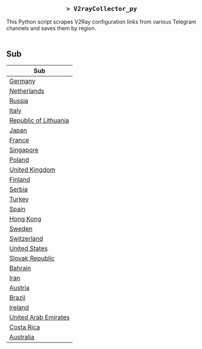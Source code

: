 <h3 align="center">
    <samp>&gt; V2rayCollector_py</samp>
</h3>

This Python script scrapes V2Ray configuration links from various Telegram channels and saves them by region.
<br>
<br>
## Sub
| Sub |
|-----|
| [Germany](https://raw.githubusercontent.com/freetomaid/Vxray-country/main/sub/Germany/config.txt) |
| [Netherlands](https://raw.githubusercontent.com/freetomaid/Vxray-country/main/sub/Netherlands/config.txt) |
| [Russia](https://raw.githubusercontent.com/freetomaid/Vxray-country/main/sub/Russia/config.txt) |
| [Italy](https://raw.githubusercontent.com/freetomaid/Vxray-country/main/sub/Italy/config.txt) |
| [Republic of Lithuania](https://raw.githubusercontent.com/freetomaid/Vxray-country/main/sub/Republic%20of%20Lithuania/config.txt) |
| [Japan](https://raw.githubusercontent.com/freetomaid/Vxray-country/main/sub/Japan/config.txt) |
| [France](https://raw.githubusercontent.com/freetomaid/Vxray-country/main/sub/France/config.txt) |
| [Singapore](https://raw.githubusercontent.com/freetomaid/Vxray-country/main/sub/Singapore/config.txt) |
| [Poland](https://raw.githubusercontent.com/freetomaid/Vxray-country/main/sub/Poland/config.txt) |
| [United Kingdom](https://raw.githubusercontent.com/freetomaid/Vxray-country/main/sub/United%20Kingdom/config.txt) |
| [Finland](https://raw.githubusercontent.com/freetomaid/Vxray-country/main/sub/Finland/config.txt) |
| [Serbia](https://raw.githubusercontent.com/freetomaid/Vxray-country/main/sub/Serbia/config.txt) |
| [Turkey](https://raw.githubusercontent.com/freetomaid/Vxray-country/main/sub/Turkey/config.txt) |
| [Spain](https://raw.githubusercontent.com/freetomaid/Vxray-country/main/sub/Spain/config.txt) |
| [Hong Kong](https://raw.githubusercontent.com/freetomaid/Vxray-country/main/sub/Hong%20Kong/config.txt) |
| [Sweden](https://raw.githubusercontent.com/freetomaid/Vxray-country/main/sub/Sweden/config.txt) |
| [Switzerland](https://raw.githubusercontent.com/freetomaid/Vxray-country/main/sub/Switzerland/config.txt) |
| [United States](https://raw.githubusercontent.com/freetomaid/Vxray-country/main/sub/United%20States/config.txt) |
| [Slovak Republic](https://raw.githubusercontent.com/freetomaid/Vxray-country/main/sub/Slovak%20Republic/config.txt) |
| [Bahrain](https://raw.githubusercontent.com/freetomaid/Vxray-country/main/sub/Bahrain/config.txt) |
| [Iran](https://raw.githubusercontent.com/freetomaid/Vxray-country/main/sub/Iran/config.txt) |
| [Austria](https://raw.githubusercontent.com/freetomaid/Vxray-country/main/sub/Austria/config.txt) |
| [Brazil](https://raw.githubusercontent.com/freetomaid/Vxray-country/main/sub/Brazil/config.txt) |
| [Ireland](https://raw.githubusercontent.com/freetomaid/Vxray-country/main/sub/Ireland/config.txt) |
| [United Arab Emirates](https://raw.githubusercontent.com/freetomaid/Vxray-country/main/sub/United%20Arab%20Emirates/config.txt) |
| [Costa Rica](https://raw.githubusercontent.com/freetomaid/Vxray-country/main/sub/Costa%20Rica/config.txt) |
| [Australia](https://raw.githubusercontent.com/freetomaid/Vxray-country/main/sub/Australia/config.txt) |


































































































































































































































































































































































































































































































































































































































































































































































































































































































































































































































































































































































































































































































































































































































































































































































































































































































































































































































































































































































































































































































































































































































































































































































































































































































































































































































































































































































































































































































































































































































































































































































































































































































































































































































































































































































































































































































































































































































































































































































































































































































































































